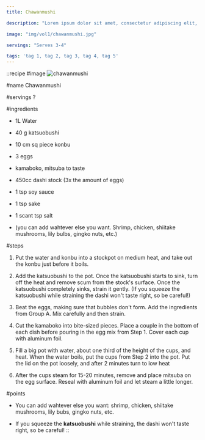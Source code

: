 ```yaml
---
title: Chawanmushi

description: "Lorem ipsum dolor sit amet, consectetur adipiscing elit, sed do eiusmod tempor incididunt ut labore et dolore magna aliqua. Tincidunt eget nullam non nisi est sit amet facilisis."

image: "img/vol1/chawanmushi.jpg"

servings: "Serves 3-4"

tags: 'tag 1, tag 2, tag 3, tag 4, tag 5'
---
```


::recipe
#image
![chawanmushi](/img/vol1/chawanmushi.jpg)

#name
Chawanmushi

#servings
?

#ingredients
- 1L Water
- 40 g katsuobushi
- 10 cm sq piece konbu

- 3 eggs
- kamaboko, mitsuba to taste

- 450cc dashi stock (3x the amount of eggs)
- 1 tsp soy sauce
- 1 tsp sake
- 1 scant tsp salt
- (you can add wahtever else you want. Shrimp, chicken, shiitake mushrooms, lily bulbs, gingko nuts, etc.)


#steps
1. Put the water and konbu into a stockpot on medium heat, and take out the konbu just before it boils.

2. Add the katsuobushi to the pot. Once the katsuobushi starts to sink, turn off the heat and remove scum from the stock's surface. Once the katsuobushi completely sinks, strain it gently. (If you squeeze the katsuobushi while straining the dashi won't taste right, so be careful!)

3. Beat the eggs, making sure that bubbles don't form. Add the ingredients from Group A. Mix carefully and then strain.

4. Cut the kamaboko into bite-sized pieces. Place a couple in the bottom of each dish before pouring in the egg mix from Step 1. Cover each cup with aluminum foil.

5. Fill a big pot with water, about one third of the height of the cups, and heat. When the water boils, put the cups from Step 2 into the pot. Put the lid on the pot loosely, and after 2 minutes turn to low heat

6. After the cups steam for 15-20 minutes, remove and place mitsuba on the egg surface. Reseal with aluminum foil and let steam a little longer.

#points
- You can add wahtever else you want: shrimp, chicken, shiitake mushrooms, lily bubs, gingko nuts, etc.

- If you squeeze the **katsuobushi** while straining, the dashi won't taste right, so be careful!
::